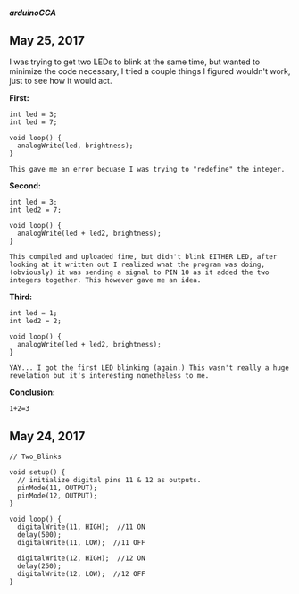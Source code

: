 ##### arduinoCCA


## May 25, 2017
I was trying to get two LEDs to blink at the same time, but wanted to minimize the code necessary, I tried a couple things I figured wouldn't work, just to see how it would act.

**First:**
```
int led = 3;
int led = 7;

void loop() {
  analogWrite(led, brightness);
}
```
`This gave me an error becuase I was trying to "redefine" the integer.`

**Second:**
```
int led = 3;
int led2 = 7;

void loop() {
  analogWrite(led + led2, brightness);
}
```
`This compiled and uploaded fine, but didn't blink EITHER LED, after looking at it written out I realized what the program was doing, (obviously) it was sending a signal to PIN 10 as it added the two integers together. This however gave me an idea.`

**Third:**
```
int led = 1;
int led2 = 2;

void loop() {
  analogWrite(led + led2, brightness);
}
```
`YAY... I got the first LED blinking (again.) This wasn't really a huge revelation but it's interesting nonetheless to me.`

**Conclusion:**
```
1+2=3
```


## May 24, 2017
```
// Two_Blinks

void setup() {
  // initialize digital pins 11 & 12 as outputs.
  pinMode(11, OUTPUT);
  pinMode(12, OUTPUT);
}

void loop() {
  digitalWrite(11, HIGH);  //11 ON
  delay(500);
  digitalWrite(11, LOW);  //11 OFF

  digitalWrite(12, HIGH);  //12 ON
  delay(250);
  digitalWrite(12, LOW);  //12 OFF
}
```
